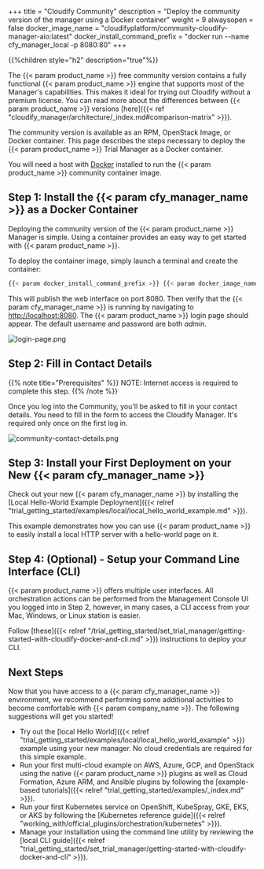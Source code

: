 +++
title = "Cloudify Community"
description = "Deploy the community version of the manager using a Docker container"
weight = 9
alwaysopen = false
docker_image_name = "cloudifyplatform/community-cloudify-manager-aio:latest"
docker_install_command_prefix = "docker run --name cfy_manager_local -p 8080:80"
+++

{{%children style="h2" description="true"%}}


The {{< param product_name >}} free community version contains a fully functional {{< param product_name >}} engine that supports most of the Manager's capabilities. This makes it ideal for trying out Cloudify without a premium license. You can read more about the differences between {{< param product_name >}} versions [here]({{< ref "cloudify_manager/architecture/_index.md#comparison-matrix" >}}).

The community version is available as an RPM, OpenStack Image, or Docker container. This page describes the steps necessary to deploy the {{< param product_name >}} Trial Manager as a Docker container.

You will need a host with [Docker](https://docs.docker.com/install) installed to run the {{< param product_name >}} community container image.

## Step 1: Install the {{< param cfy_manager_name >}} as a Docker Container

Deploying the community version of the {{< param product_name >}} Manager is simple. Using a container provides an easy way to get started with {{< param product_name >}}.

To deploy the container image, simply launch a terminal and create the container:

```bash
{{< param docker_install_command_prefix >}} {{< param docker_image_name >}}
```

This will publish the web interface on port 8080. Then verify that the {{< param cfy_manager_name >}} is running by navigating to [http://localhost:8080](http://localhost:8080). The {{< param product_name >}} login page should appear. The default username and password are both _admin_.

![login-page.png]( /images/ui/pages/login-page.png )

## Step 2: Fill in Contact Details

{{% note title="Prerequisites" %}}
NOTE: Internet access is required to complete this step.
{{% /note %}}

Once you log into the Community, you'll be asked to fill in your contact details. You need to fill in the form to access the Cloudify Manager. It's required only once on the first log in.

![community-contact-details.png]( /images/ui/pages/community-contact-details.png )

## Step 3: Install your First Deployment on your New {{< param cfy_manager_name >}}
Check out your new {{< param cfy_manager_name >}} by installing the [Local Hello-World Example Deployment]({{< relref "trial_getting_started/examples/local/local_hello_world_example.md" >}}).  

This example demonstrates how you can use {{< param product_name >}} to easily install a local HTTP server with a hello-world page on it.

## Step 4: (Optional) - Setup your Command Line Interface (CLI)

{{< param product_name >}} offers multiple user interfaces. All orchestration actions can be performed from the Management Console UI you logged into in Step 2, however, in many cases, a CLI access from your Mac, Windows, or Linux station is easier.

Follow [these]({{< relref "/trial_getting_started/set_trial_manager/getting-started-with-cloudify-docker-and-cli.md" >}}) instructions to deploy your CLI.

## Next Steps

Now that you have access to a {{< param cfy_manager_name >}} environment, we recommend performing some additional activities to become comfortable with {{< param company_name >}}. The following suggestions will get you started!

* Try out the [local Hello World]({{< relref "trial_getting_started/examples/local/local_hello_world_example" >}}) example using your new manager. No cloud credentials are required for this simple example.
* Run your first multi-cloud example on AWS, Azure, GCP, and OpenStack using the native {{< param product_name >}} plugins as well as Cloud Formation, Azure ARM, and Ansible plugins by following the [example-based tutorials]({{< relref "trial_getting_started/examples/_index.md" >}}).
* Run your first Kubernetes service on OpenShift, KubeSpray, GKE, EKS, or AKS by following the [Kubernetes reference guide]({{< relref "working_with/official_plugins/orchestration/kubernetes" >}}).
* Manage your installation using the command line utility by reviewing the [local CLI guide]({{< relref "trial_getting_started/set_trial_manager/getting-started-with-cloudify-docker-and-cli" >}}).
